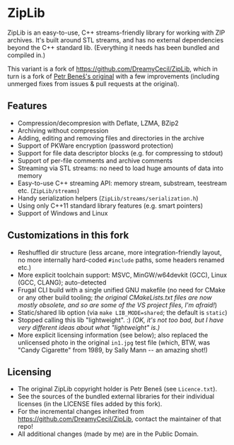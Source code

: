 # ZipLib

ZipLib is an easy-to-use, C++ streams-friendly library for working with ZIP archives.
It's built around STL streams, and has no external dependencies beyond the C++ standard lib.
(Everything it needs has been bundled and compiled in.)

This variant is a fork of https://github.com/DreamyCecil/ZipLib, which in turn is a fork
of [Petr Beneš's original](https://bitbucket.org/wbenny/ziplib) with a few improvements
(including unmerged fixes from issues & pull requests at the original).

## Features

- Compression/decompresion with Deflate, LZMA, BZip2
- Archiving without compression
- Adding, editing and removing files and directories in the archive
- Support of PKWare encryption (password protection)
- Support for file data descriptor blocks (e.g. for compressing to stdout)
- Support of per-file comments and archive comments
- Streaming via STL streams: no need to load huge amounts of data into memory
- Easy-to-use C++ streaming API: memory stream, substream, teestream etc. (`ZipLib/streams`)
- Handy serialization helpers (`ZipLib/streams/serialization.h`)
- Using only C++11 standard library features (e.g. smart pointers)
- Support of Windows and Linux

## Customizations in this fork

- Reshuffled dir structure (less arcane, more integration-friendly layout, no more internally hard-coded `#include` paths,
  some headers renamed etc.)
- More explicit toolchain support: MSVC, MinGW/w64devkit (GCC), Linux (GCC, CLANG); auto-detected
- Frugal CLI build with a single unified GNU makefile (no need for CMake or any other build tooling;
  _the original CMakeLists.txt files are now mostly obsolete, and so are some of the VS project files, I'm afraid!_)
- Static/shared lib option (via `make LIB_MODE=shared`; the default is `static`)
- Stopped calling this lib "lightweight". :) _(OK, it's not too bad, but I have very different ideas about what "lightweight" is.)_
- More explicit licensing information (see below); also replaced the unlicensed photo in the original `in1.jpg` test file
  (which, BTW, was "Candy Cigarette" from 1989, by Sally Mann -- an amazing shot!)

## Licensing

- The original ZipLib copyright holder is Petr Beneš (see `Licence.txt`).
- See the sources of the bundled external libraries for their individual licenses (in the LICENSE files added by this fork).
- For the incremental changes inherited from https://github.com/DreamyCecil/ZipLib, contact the maintainer of that repo!
- All additional changes (made by me) are in the Public Domain.

